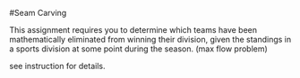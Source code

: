 #Seam Carving

This assignment requires you to determine which teams have been mathematically eliminated from winning their division, given the standings in a sports division at some point during the season. (max flow problem)

see instruction for details.
